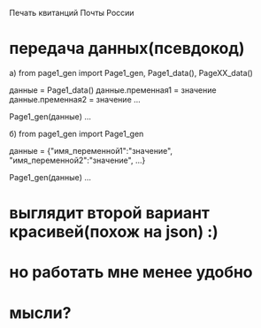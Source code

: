 Печать квитанций Почты России



# передача данных(псевдокод)
 а) 
 from page1_gen import Page1_gen, Page1_data(), PageXX_data() 
 
 данные = Page1_data()
 данные.пременная1 = значение
 данные.пременная2 = значение
 ...
 
 Page1_gen(данные)
 ...
 
 
 б)
 from page1_gen import Page1_gen 
 
 данные = {"имя_переменной1":"значение", "имя_переменной2":"значение", ...}
 
 Page1_gen(данные)
 ...


# выглядит второй вариант красивей(похож на json) :)
# но работать мне менее удобно
# мысли?
